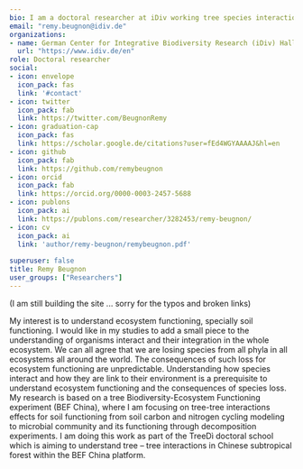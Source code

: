 ```yaml
---
bio: I am a doctoral researcher at iDiv working tree species interaction effect on soil functioning.
email: "remy.beugnon@idiv.de"
organizations:
- name: German Center for Integrative Biodiversity Research (iDiv) Halle-Jena-Leipzig 
  url: "https://www.idiv.de/en"
role: Doctoral researcher
social:
- icon: envelope
  icon_pack: fas
  link: '#contact'
- icon: twitter
  icon_pack: fab
  link: https://twitter.com/BeugnonRemy
- icon: graduation-cap
  icon_pack: fas
  link: https://scholar.google.de/citations?user=fEd4WGYAAAAJ&hl=en
- icon: github
  icon_pack: fab
  link: https://github.com/remybeugnon
- icon: orcid
  icon_pack: fab
  link: https://orcid.org/0000-0003-2457-5688
- icon: publons
  icon_pack: ai
  link: https://publons.com/researcher/3282453/remy-beugnon/
- icon: cv
  icon_pack: ai
  link: 'author/remy-beugnon/remybeugnon.pdf'
  
superuser: false
title: Remy Beugnon
user_groups: ["Researchers"]
---
```

(I am still building the site ... sorry for the typos and broken links)

  My interest is to understand ecosystem functioning, specially soil functioning. I would like in my studies to add a small piece to the understanding of organisms interact and their integration in the whole ecosystem.
We can all agree that we are losing species from all phyla in all ecosystems all around the world. The consequences of such loss for ecosystem functioning are unpredictable. Understanding how species interact and how they are link to their environment is a prerequisite to understand ecosystem functioning and the consequences of species loss. 
My research is based on a tree Biodiversity-Ecosystem Functioning experiment (BEF China), where I am focusing on tree-tree interactions effects for soil functioning from soil carbon and nitrogen cycling modeling to microbial community and its functioning through decomposition experiments. I am doing this work as part of the TreeDì doctoral school which is aiming to understand tree – tree interactions in Chinese subtropical forest within the BEF China platform.